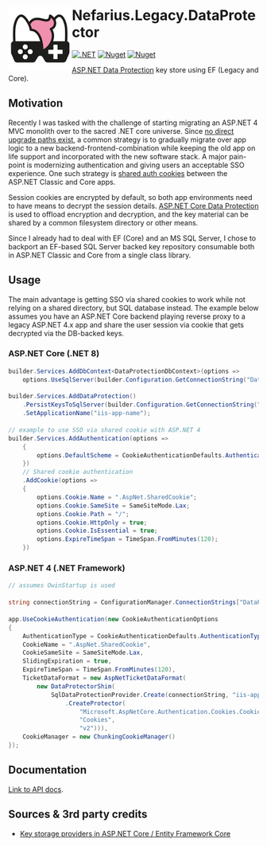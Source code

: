 # <img src="assets/NSS-128x128.png" align="left" />Nefarius.Legacy.DataProtector

[![.NET](https://github.com/nefarius/Nefarius.Legacy.DataProtector/actions/workflows/build.yml/badge.svg)](https://github.com/nefarius/Nefarius.Legacy.DataProtector/actions/workflows/build.yml)
[![Nuget](https://img.shields.io/nuget/v/Nefarius.Legacy.DataProtector)](https://www.nuget.org/packages/Nefarius.Legacy.DataProtector/)
[![Nuget](https://img.shields.io/nuget/dt/Nefarius.Legacy.DataProtector)](https://www.nuget.org/packages/Nefarius.Legacy.DataProtector/)

[ASP.NET Data Protection](https://learn.microsoft.com/en-us/aspnet/core/security/data-protection/introduction?view=aspnetcore-9.0)
key store using EF (Legacy and Core).

## Motivation

Recently I was tasked with the challenge of starting migrating an ASP.NET 4 MVC monolith over to the sacred .NET core
universe.
Since [no direct upgrade paths exist](https://learn.microsoft.com/en-us/aspnet/core/migration/proper-to-2x/?view=aspnetcore-9.0),
a common strategy is to gradually migrate over app logic to a new backend-frontend-combination while keeping the old app
on life support and incorporated with the new software stack.
A major pain-point is modernizing authentication and giving users an acceptable SSO experience.
One such strategy
is [shared auth cookies](https://learn.microsoft.com/en-us/aspnet/core/security/cookie-sharing?view=aspnetcore-9.0)
between the ASP.NET Classic and Core apps.

Session cookies are encrypted by default, so both app environments need to have means to decrypt the session
details.
[ASP.NET Core Data Protection](https://learn.microsoft.com/en-us/aspnet/core/security/data-protection/introduction?view=aspnetcore-9.0)
is used to offload encryption and decryption, and the key material can be shared by a common filesystem directory or
other means.

Since I already had to deal with EF (Core) and an MS SQL Server, I chose to backport an EF-based SQL Server backed key
repository consumable both in ASP.NET Classic and Core from a single class library.

## Usage

The main advantage is getting SSO via shared cookies to work while not relying on a shared directory, but SQL database
instead.
The example below assumes you have an ASP.NET Core backend playing reverse proxy to a legacy ASP.NET 4.x app
and share the user session via cookie that gets decrypted via the DB-backed keys.

### ASP.NET Core (.NET 8)

```csharp
builder.Services.AddDbContext<DataProtectionDbContext>(options =>
    options.UseSqlServer(builder.Configuration.GetConnectionString("DataProtection")));

builder.Services.AddDataProtection()
    .PersistKeysToSqlServer(builder.Configuration.GetConnectionString("DataProtection")!)    
    .SetApplicationName("iis-app-name");

// example to use SSO via shared cookie with ASP.NET 4 
builder.Services.AddAuthentication(options =>
    {
        options.DefaultScheme = CookieAuthenticationDefaults.AuthenticationScheme;
    })
    // Shared cookie authentication
    .AddCookie(options =>
    {
        options.Cookie.Name = ".AspNet.SharedCookie";
        options.Cookie.SameSite = SameSiteMode.Lax;
        options.Cookie.Path = "/";
        options.Cookie.HttpOnly = true;
        options.Cookie.IsEssential = true;
        options.ExpireTimeSpan = TimeSpan.FromMinutes(120);
    })
```

### ASP.NET 4 (.NET Framework)

```csharp
// assumes OwinStartup is used

string connectionString = ConfigurationManager.ConnectionStrings["DataProtection"].ConnectionString;

app.UseCookieAuthentication(new CookieAuthenticationOptions
{
    AuthenticationType = CookieAuthenticationDefaults.AuthenticationType,
    CookieName = ".AspNet.SharedCookie",
    CookieSameSite = SameSiteMode.Lax,
    SlidingExpiration = true,
    ExpireTimeSpan = TimeSpan.FromMinutes(120),
    TicketDataFormat = new AspNetTicketDataFormat(
        new DataProtectorShim(
            SqlDataProtectionProvider.Create(connectionString, "iis-app-name")
                .CreateProtector(
                    "Microsoft.AspNetCore.Authentication.Cookies.CookieAuthenticationMiddleware",
                    "Cookies",
                    "v2"))),
    CookieManager = new ChunkingCookieManager()
});
```

## Documentation

[Link to API docs](docs/index.md).

## Sources & 3rd party credits

- [Key storage providers in ASP.NET Core / Entity Framework Core](https://learn.microsoft.com/en-us/aspnet/core/security/data-protection/implementation/key-storage-providers?view=aspnetcore-8.0&tabs=visual-studio#entity-framework-core)
